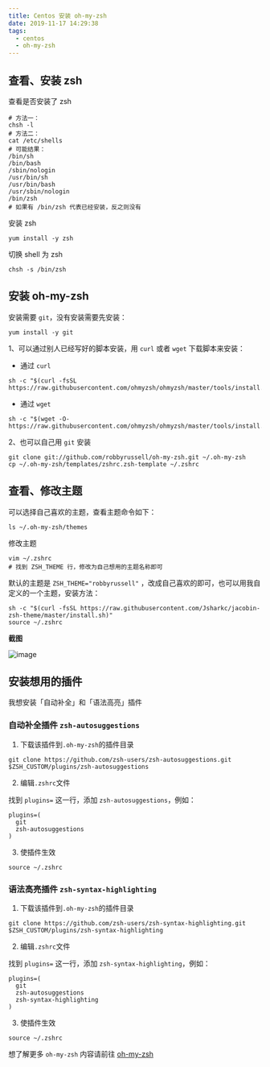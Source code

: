 ```yaml
---
title: Centos 安装 oh-my-zsh
date: 2019-11-17 14:29:38
tags:
  - centos
  - oh-my-zsh
---
```


## 查看、安装 zsh

查看是否安装了 zsh

```
# 方法一：
chsh -l
# 方法二：
cat /etc/shells
# 可能结果：
/bin/sh
/bin/bash
/sbin/nologin
/usr/bin/sh
/usr/bin/bash
/usr/sbin/nologin
/bin/zsh
# 如果有 /bin/zsh 代表已经安装，反之则没有
```

安装 zsh

```shell
yum install -y zsh
```

切换 shell 为 zsh

```
chsh -s /bin/zsh
```

## 安装 oh-my-zsh

安装需要 `git`，没有安装需要先安装：

```shell
yum install -y git
```

1、可以通过别人已经写好的脚本安装，用 `curl` 或者 `wget` 下载脚本来安装：

* 通过 `curl`

```shell
sh -c "$(curl -fsSL https://raw.githubusercontent.com/ohmyzsh/ohmyzsh/master/tools/install.sh)"
```

* 通过 `wget`

```shell
sh -c "$(wget -O- https://raw.githubusercontent.com/ohmyzsh/ohmyzsh/master/tools/install.sh)"
```

2、也可以自己用 `git` 安装

```shell
git clone git://github.com/robbyrussell/oh-my-zsh.git ~/.oh-my-zsh
cp ~/.oh-my-zsh/templates/zshrc.zsh-template ~/.zshrc
```

## 查看、修改主题

可以选择自己喜欢的主题，查看主题命令如下：

```shell
ls ~/.oh-my-zsh/themes
```

修改主题

```
vim ~/.zshrc
# 找到 ZSH_THEME 行，修改为自己想用的主题名称即可
```

默认的主题是 `ZSH_THEME="robbyrussell"` ，改成自己喜欢的即可，也可以用我自定义的一个主题，安装方法：

```shell
sh -c "$(curl -fsSL https://raw.githubusercontent.com/Jsharkc/jacobin-zsh-theme/master/install.sh)" 
source ~/.zshrc
```

**截图**

![image](https://user-images.githubusercontent.com/17465198/69112005-2938bb00-0aba-11ea-8c16-12fb9181b93f.png)

## 安装想用的插件

我想安装「自动补全」和「语法高亮」插件

### 自动补全插件 `zsh-autosuggestions`

1. 下载该插件到`.oh-my-zsh`的插件目录

```shell
git clone https://github.com/zsh-users/zsh-autosuggestions.git $ZSH_CUSTOM/plugins/zsh-autosuggestions
```

2. 编辑`.zshrc`文件

找到 `plugins=` 这一行，添加 `zsh-autosuggestions`，例如：

```
plugins=(
  git
  zsh-autosuggestions
)
```

3. 使插件生效

```
source ~/.zshrc
```

### 语法高亮插件 `zsh-syntax-highlighting`

1. 下载该插件到`.oh-my-zsh`的插件目录

```shell
git clone https://github.com/zsh-users/zsh-syntax-highlighting.git $ZSH_CUSTOM/plugins/zsh-syntax-highlighting
```

2. 编辑`.zshrc`文件

找到 `plugins=` 这一行，添加 `zsh-syntax-highlighting`，例如：

```
plugins=(
  git
  zsh-autosuggestions
  zsh-syntax-highlighting
)
```

3. 使插件生效

```
source ~/.zshrc
```



想了解更多 `oh-my-zsh` 内容请前往 [oh-my-zsh](https://github.com/robbyrussell/oh-my-zsh)

